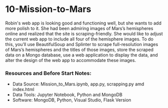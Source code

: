 # 10-Mission-to-Mars

Robin's web app is looking good and functioning well, but she wants to add more polish to it. She had been admiring images of Mars’s hemispheres online and realized that the site is scraping-friendly. She would like to adjust the current web app to include all four of the hemisphere images. To do this, you’ll use BeautifulSoup and Splinter to scrape full-resolution images of Mars’s hemispheres and the titles of those images, store the scraped data on a Mongo database, use a web application to display the data, and alter the design of the web app to accommodate these images.

 ### Resources and Before Start Notes:
 - Data Source: Mission_to_Mars.ipynb, app.py, scrapping.py amd index.html
 - Data Tools: Jupyter Notebook, Python and MongoDB
 - Software: MongoDB, Python, Visual Studio, Flask Version
